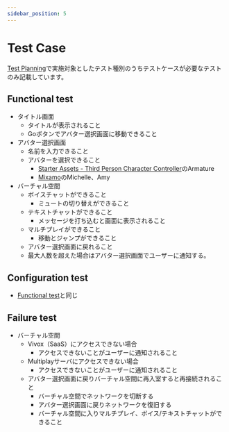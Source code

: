 ```yaml
---
sidebar_position: 5
---
```


# Test Case

[Test Planning](/sample-app/test-planning)で実施対象としたテスト種別のうちテストケースが必要なテストのみ記載しています。

## Functional test

- タイトル画面
  - タイトルが表示されること
  - Goボタンでアバター選択画面に移動できること
- アバター選択画面
  - 名前を入力できること
  - アバターを選択できること
    - [Starter Assets - Third Person Character Controller](https://assetstore.unity.com/packages/essentials/starter-assets-third-person-character-controller-196526)のArmature
    - [Mixamo](https://www.mixamo.com)のMichelle、Amy
- バーチャル空間
  - ボイスチャットができること
    - ミュートの切り替えができること
  - テキストチャットができること
    - メッセージを打ち込むと画面に表示されること
  - マルチプレイができること
    - 移動とジャンプができること
  - アバター選択画面に戻れること
  - 最大人数を超えた場合はアバター選択画面でユーザーに通知する。

## Configuration test

- [Functional test](/sample-app/test-case#functional-test)と同じ

## Failure test

- バーチャル空間
  - Vivox（SaaS）にアクセスできない場合
    - アクセスできないことがユーザーに通知されること
  - Multiplayサーバにアクセスできない場合
    - アクセスできないことがユーザーに通知されること
  - アバター選択画面に戻りバーチャル空間に再入室すると再接続されること
    - バーチャル空間でネットワークを切断する
    - アバター選択画面に戻りネットワークを復旧する
    - バーチャル空間に入りマルチプレイ、ボイス/テキストチャットができること

<!--
  - テストケース
    - Vivox（SaaS）にアクセスできない場合
      - テキスト/ボイスチャット以外の機能が使用できること
      - アクセスが復旧した場合は再接続されテキスト/ボイスチャットが使用できること
      - アクセスできないことがユーザーに通知されること
    - Multiplayサーバにアクセスできない場合
      - マルチプレイ以外の機能が使用できること
      - アクセスが復旧した場合は再接続されマルチプレイが使用できること
      - アクセスできないことがユーザーに通知されること
-->
